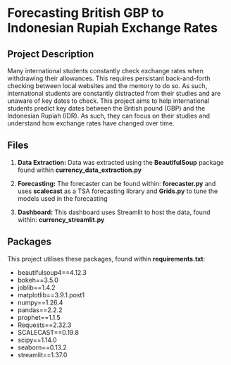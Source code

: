 # Forecasting British GBP to Indonesian Rupiah Exchange Rates

## Project Description 
Many international students constantly check exchange rates when withdrawing their allowances. This requires persistant back-and-forth checking between local websites and the memory
to do so. As such, international students are constantly distracted from their studies and are unaware of key dates to check. 
This project aims to help international students predict key dates between the British pound (GBP) and the Indonesian Rupiah (IDR). As such, they can focus on their studies and
understand how exchange rates have changed over time. 

## Files
1. <b>Data Extraction:</b> Data was extracted using the <b>BeautifulSoup</b> package found within <b>currency_data_extraction.py</b> 

2. <b>Forecasting:</b> The forecaster can be found within: <b>forecaster.py</b> and uses <b>scalecast</b> as a TSA forecasting library and <b>Grids.py</b> to tune the models used in the forecasting

3. <b>Dashboard:</b> This dashboard uses Streamlit to host the data, found within: <b>currency_streamlit.py</b>


## Packages
This project utilises these packages, found within <b>requirements.txt</b>: 

- beautifulsoup4==4.12.3
- bokeh==3.5.0
- joblib==1.4.2
- matplotlib==3.9.1.post1
- numpy==1.26.4
- pandas==2.2.2
- prophet==1.1.5
- Requests==2.32.3
- SCALECAST==0.19.8
- scipy==1.14.0
- seaborn==0.13.2
- streamlit==1.37.0

